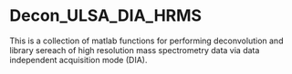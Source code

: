 # Decon_ULSA_DIA_HRMS
This is a collection of matlab functions for performing deconvolution and library sereach of high resolution mass spectrometry data via data independent acquisition mode (DIA).
